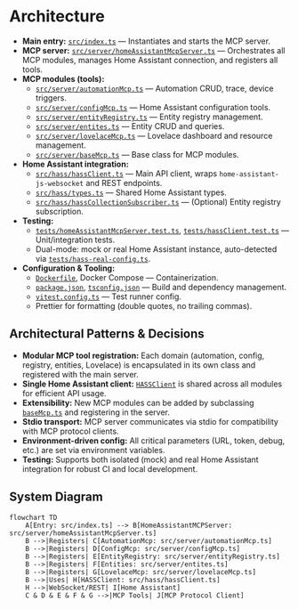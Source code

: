 # Architecture

- **Main entry:** [`src/index.ts`](src/index.ts:1) — Instantiates and starts the MCP server.
- **MCP server:** [`src/server/homeAssistantMcpServer.ts`](src/server/homeAssistantMcpServer.ts:1) — Orchestrates all MCP modules, manages Home Assistant connection, and registers all tools.
- **MCP modules (tools):**
  - [`src/server/automationMcp.ts`](src/server/automationMcp.ts:1) — Automation CRUD, trace, device triggers.
  - [`src/server/configMcp.ts`](src/server/configMcp.ts:1) — Home Assistant configuration tools.
  - [`src/server/entityRegistry.ts`](src/server/entityRegistry.ts:1) — Entity registry management.
  - [`src/server/entites.ts`](src/server/entites.ts:1) — Entity CRUD and queries.
  - [`src/server/lovelaceMcp.ts`](src/server/lovelaceMcp.ts:1) — Lovelace dashboard and resource management.
  - [`src/server/baseMcp.ts`](src/server/baseMcp.ts:1) — Base class for MCP modules.
- **Home Assistant integration:**
  - [`src/hass/hassClient.ts`](src/hass/hassClient.ts:1) — Main API client, wraps `home-assistant-js-websocket` and REST endpoints.
  - [`src/hass/types.ts`](src/hass/types.ts:1) — Shared Home Assistant types.
  - [`src/hass/hassCollectionSubscriber.ts`](src/hass/hassCollectionSubscriber.ts:1) — (Optional) Entity registry subscription.
- **Testing:**
  - [`tests/homeAssistantMcpServer.test.ts`](tests/homeAssistantMcpServer.test.ts:1), [`tests/hassClient.test.ts`](tests/hassClient.test.ts:1) — Unit/integration tests.
  - Dual-mode: mock or real Home Assistant instance, auto-detected via [`tests/hass-real-config.ts`](tests/hass-real-config.ts:1).
- **Configuration & Tooling:**
  - [`Dockerfile`](Dockerfile:1), Docker Compose — Containerization.
  - [`package.json`](package.json:1), [`tsconfig.json`](tsconfig.json:1) — Build and dependency management.
  - [`vitest.config.ts`](vitest.config.ts:1) — Test runner config.
  - Prettier for formatting (double quotes, no trailing commas).

## Architectural Patterns & Decisions

- **Modular MCP tool registration:** Each domain (automation, config, registry, entities, Lovelace) is encapsulated in its own class and registered with the main server.
- **Single Home Assistant client:** [`HASSClient`](src/hass/hassClient.ts:1) is shared across all modules for efficient API usage.
- **Extensibility:** New MCP modules can be added by subclassing [`baseMcp.ts`](src/server/baseMcp.ts:1) and registering in the server.
- **Stdio transport:** MCP server communicates via stdio for compatibility with MCP protocol clients.
- **Environment-driven config:** All critical parameters (URL, token, debug, etc.) are set via environment variables.
- **Testing:** Supports both isolated (mock) and real Home Assistant integration for robust CI and local development.

## System Diagram

```mermaid
flowchart TD
    A[Entry: src/index.ts] --> B[HomeAssistantMCPServer: src/server/homeAssistantMcpServer.ts]
    B -->|Registers| C[AutomationMcp: src/server/automationMcp.ts]
    B -->|Registers| D[ConfigMcp: src/server/configMcp.ts]
    B -->|Registers| E[EntityRegistry: src/server/entityRegistry.ts]
    B -->|Registers| F[Entities: src/server/entites.ts]
    B -->|Registers| G[LovelaceMcp: src/server/lovelaceMcp.ts]
    B -->|Uses| H[HASSClient: src/hass/hassClient.ts]
    H -->|WebSocket/REST| I[Home Assistant]
    C & D & E & F & G -->|MCP Tools| J[MCP Protocol Client]
```